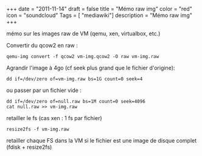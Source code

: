 +++
date = "2011-11-14"
draft = false
title = "Mémo raw img"
color = "red"
icon = "soundcloud"
Tags = [ "mediawiki"]
description = "Mémo raw img"
+++

mémo sur les images raw de VM (qemu, xen, virtualbox, etc.)

Convertir du qcow2 en raw :

    qemu-img convert -f qcow2 vm-img.qcow2 -O raw vm-img.raw

Agrandir l'image à 4go (cf seek plus grand que le fichier d'origine):

    dd if=/dev/zero of=vm-img.raw bs=1G count=0 seek=4

ou passer par un fichier vide :

    dd if=/dev/zero of=null.raw bs=1M count=0 seek=4096
    cat null.raw >> vm-img.raw

retailler le fs (cas xen : 1 fs par fichier)

    resize2fs -f vm-img.raw

retailler chaque FS dans la VM si le fichier est une image de disque
complet (fdisk + resize2fs)
